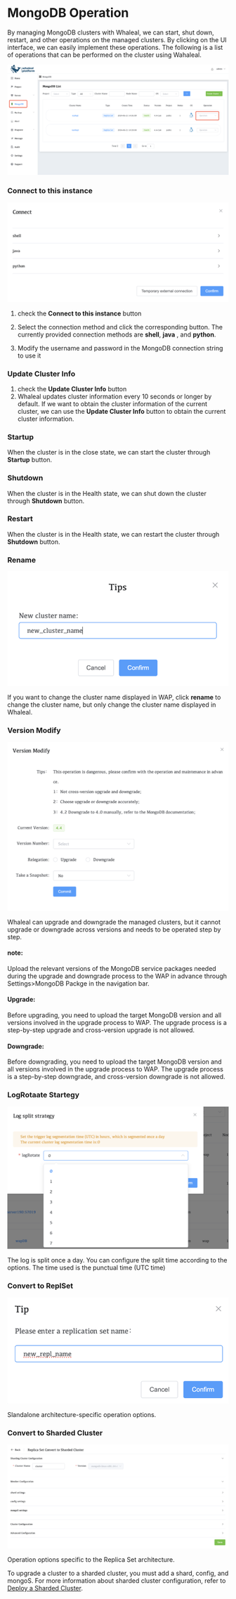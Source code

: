 # MongoDB Operation

By managing MongoDB clusters with Whaleal, we can start, shut down, restart, and other operations on the managed clusters. By clicking on the UI interface, we can easily implement these operations. The following is a list of operations that can be performed on the cluster using Wahaleal.

![image-20240625153133435](../../images/whalealPlatFromImages/05-ManageDeployments/MongoDBoperation.png)

### Connect to this instance

![image-20240625153133435](../../images/whalealPlatFromImages/05-ManageDeployments/connect.png)

1. check the **Connect to this instance** button
2. Select the connection method and click the corresponding button. The currently provided connection methods are **shell**,  **java** , and **python**.

3. Modify the username and password in the MongoDB connection string to use it

### Update Cluster Info

1. check the **Update Cluster Info** button
2. Whaleal updates cluster information every 10 seconds or longer by default. If we want to obtain the cluster information of the current cluster, we can use the **Update Cluster Info** button to obtain the current cluster information.

### Startup

When the cluster is in the close state, we can start the cluster through **Startup** button.

### Shutdown

When the cluster is in the Health state, we can shut down the cluster through **Shutdown** button.

### Restart

When the cluster is in the Health state, we can restart the cluster through **Shutdown** button.

### Rename

![image-20240625153133435](../../images/whalealPlatFromImages/05-ManageDeployments/rename.png)

If you want to change the cluster name displayed in WAP, click **rename** to change the cluster name, but only change the cluster name displayed in Whaleal.

### Version Modify

![image-20240625153133435](../../images/whalealPlatFromImages/05-ManageDeployments/VersionModify.png)

Whaleal can upgrade and downgrade the managed clusters, but it cannot upgrade or downgrade across versions and needs to be operated step by step.

#### note:

Upload the relevant versions of the MongoDB service packages needed during the upgrade and downgrade process to the WAP in advance through Settings>MongoDB Packge in the navigation bar.

#### Upgrade:

Before upgrading, you need to upload the target MongoDB version and all versions involved in the upgrade process to WAP. The upgrade process is a step-by-step upgrade and cross-version upgrade is not allowed.

#### Downgrade:

Before downgrading, you need to upload the target MongoDB version and all versions involved in the upgrade process to WAP. The upgrade process is a step-by-step downgrade, and cross-version downgrade is not allowed.

### LogRotaate Startegy

![image-20240625153133435](../../images/whalealPlatFromImages/05-ManageDeployments/LogLevel.png)

The log is split once a day. You can configure the split time according to the options. The time used is the punctual time (UTC time)

### Convert to ReplSet

![image-20240625153133435](../../images/whalealPlatFromImages/05-ManageDeployments/ConvertToReplSet.png)

Slandalone architecture-specific operation options.

### Convert to Sharded Cluster

![image-20240625153133435](../../images/whalealPlatFromImages/05-ManageDeployments/ConvertToShardedCluster.png)

Operation options specific to the Replica Set architecture.

To upgrade a cluster to a sharded cluster, you must add a shard, config, and mongoS. For more information about sharded cluster configuration, refer to [Deploy a Sharded Cluster](../04-CreateDeployment/06-DeployShardedCluster.md).
